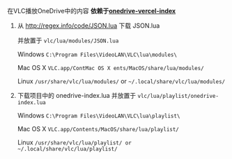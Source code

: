 在VLC播放OneDrive中的内容
**依赖于[onedrive-vercel-index](https://github.com/spencerwooo/onedrive-vercel-index)**

1. 从 http://regex.info/code/JSON.lua 下载 JSON.lua 

    并放置于 `vlc/lua/modules/JSON.lua`

    Windows `C:\Program Files\VideoLAN\VLC\lua\modules\`

    Mac OS X `VLC.app/ContMac OS X ents/MacOS/share/lua/modules/`

    Linux `/usr/share/vlc/lua/modules/` or `~/.local/share/vlc/lua/modules/`

2. 下载项目中的 onedrive-index.lua
    并放置于 `vlc/lua/playlist/onedrive-index.lua`

    Windows `C:\Program Files\VideoLAN\VLC\lua\playlist\`

    Mac OS X `VLC.app/Contents/MacOS/share/lua/playlist/`

    Linux `/usr/share/vlc/lua/playlist/ or ~/.local/share/vlc/lua/playlist/`
